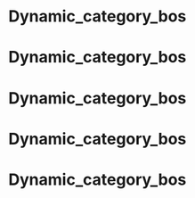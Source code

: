 # Dynamic_category_bos
# Dynamic_category_bos
# Dynamic_category_bos
# Dynamic_category_bos
# Dynamic_category_bos
